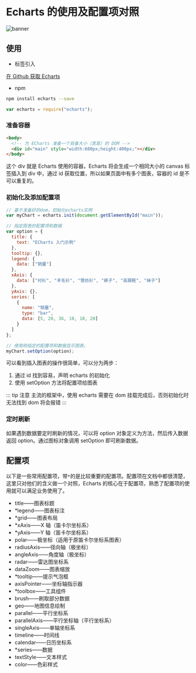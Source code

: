 # Echarts 的使用及配置项对照

![banner](/img/blog/echarts.png)

## 使用

- 标签引入

[在 Github 获取 Echarts](https://github.com/apache/incubator-echarts/releases)

- npm

```sh
npm install echarts --save
```

```js
var echarts = require("echarts");
```

### 准备容器

```html
<body>
  <!-- 为 ECharts 准备一个具备大小（宽高）的 DOM -->
  <div id="main" style="width:600px;height:400px;"></div>
</body>
```

这个 div 就是 Echarts 使用的容器，Echarts 将会生成一个相同大小的 canvas 标签插入到 div 中，通过 id 获取位置，所以如果页面中有多个图表，容器的 id 是不可以重复的。

### 初始化及添加配置项

```js
// 基于准备好的dom，初始化echarts实例
var myChart = echarts.init(document.getElementById("main"));

// 指定图表的配置项和数据
var option = {
  title: {
    text: "ECharts 入门示例"
  },
  tooltip: {},
  legend: {
    data: ["销量"]
  },
  xAxis: {
    data: ["衬衫", "羊毛衫", "雪纺衫", "裤子", "高跟鞋", "袜子"]
  },
  yAxis: {},
  series: [
    {
      name: "销量",
      type: "bar",
      data: [5, 20, 36, 10, 10, 20]
    }
  ]
};

// 使用刚指定的配置项和数据显示图表。
myChart.setOption(option);
```

可以看到插入图表的操作很简单，可以分为两步：

1. 通过 id 找到容易，声明 echarts 的初始化
2. 使用 setOption 方法将配置项给图表

::: tip 注意
主流的框架中，使用 echarts 需要在 dom 挂载完成后，否则初始化时无法找到 dom 将会报错
:::

### 定时刷新

如果遇到数据要定时刷新的情况，可以将 option 对象定义为方法，然后传入数据返回 option。通过图标对象调用 setOption 即可刷新数据。

## 配置项

以下是一些常用配置项，带`*`的是比较重要的配置项。配置项在文档中都很清楚，这里只对他们的含义做一个对照，Echarts 的核心在于配置项，熟悉了配置项的使用就可以满足业务使用了。

- title——图表标题
- \*legend——图表标注
- \*grid——图表布局
- \*xAxis——X 轴（笛卡尔坐标系）
- \*yAxis——Y 轴（笛卡尔坐标系）
- polar——极坐标（适用于原笛卡尔坐标系图表）
- radiusAxis——径向轴（极坐标）
- angleAxis——角度轴（极坐标）
- radar——雷达图坐标系
- dataZoom——图表缩放
- \*tooltip——提示气泡框
- axisPointer——坐标轴指示器
- \*toolbox——工具组件
- brush——刷取部分数据
- geo——地图信息绘制
- parallel——平行坐标系
- parallelAxis——平行坐标轴（平行坐标系）
- singleAxis——单轴坐标系
- timeline——时间线
- calendar——日历坐标系
- \*series——数据
- textStyle——文本样式
- color——色彩样式

<Valine></Valine>
